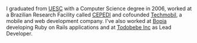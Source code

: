 I graduated from [UESC](http://uesc.br) with a Computer Science degree in 2006, worked at a Brazilian Research Facility called [CEPEDI](http://www.cepedi.org.br/) and cofounded [Techmobil](http://www.techmobil.com.br/), a mobile and web development company. I've also worked at [Bopia](http://bopia.com/) developing Ruby on Rails applications and at [Todobebe Inc](http://www.globalfamilymedia.com/) as Lead Developer.